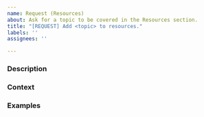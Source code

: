 ```yaml
---
name: Request (Resources)
about: Ask for a topic to be covered in the Resources section.
title: "[REQUEST] Add <topic> to resources."
labels: ''
assignees: ''

---
```


### Description <!--- What would you like to see covered? -->

### Context <!---  Does your background or skill-set play a role? -->

### Examples <!--- Please list project-specific instances, code, screenshots, etc.  -->
